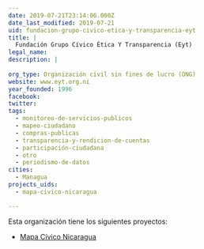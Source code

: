 ```yaml
---
date: 2019-07-21T23:14:06.000Z
date_last_modified: 2019-07-21
uid: fundacion-grupo-civico-etica-y-transparencia-eyt
title: |
  Fundación Grupo Cívico Ética Y Transparencia (Eyt)
legal_name: 
description: |
  
org_type: Organización civil sin fines de lucro (ONG)
website: www.eyt.org.ni
year_founded: 1996
facebook: 
twitter: 
tags:
  - monitoreo-de-servicios-publicos
  - mapeo-ciudadano
  - compras-publicas
  - transparencia-y-rendicion-de-cuentas
  - participación-ciudadana
  - otro
  - periodismo-de-datos
cities: 
  - Managua
projects_uids:
  - mapa-civico-nicaragua

---
```


Esta organización tiene los siguientes proyectos:

- [Mapa Cívico Nicaragua](/proyectos/mapa-civico-nicaragua)
